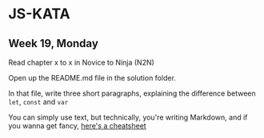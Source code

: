 # JS-KATA
## Week 19, Monday

Read chapter x to x in Novice to Ninja (N2N)

Open up the README.md file in the solution folder.

In that file, write three short paragraphs, explaining the difference between `let`, `const` and `var`

You can simply use text, but technically, you're writing Markdown, and if you wanna get fancy, [here's a cheatsheet](https://github.com/adam-p/markdown-here/wiki/Markdown-Cheatsheet)